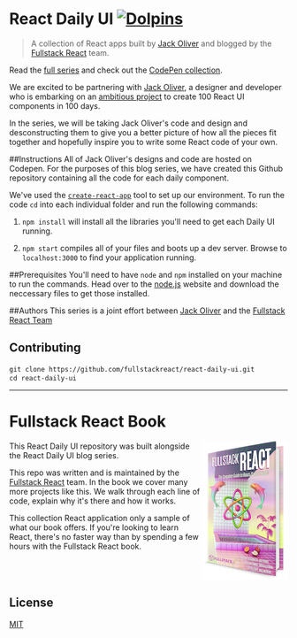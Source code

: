 # React Daily UI [![Dolpins](https://cdn.rawgit.com/fullstackreact/google-maps-react/master/resources/readme/dolphins-badge-ff00ff.svg)](https://www.fullstackreact.com)

> A collection of React apps built by [Jack Oliver](http://www.jackoliver.info/react-daily-ui/) and blogged by the [Fullstack React](https://fullstackreact.com) team.

Read the [full series](#) and check out the [CodePen collection](http://codepen.io/collection/DoLZRm/).

We are excited to be partnering with [Jack Oliver](https://twitter.com/mrjackolai), a designer and developer who is embarking on an [ambitious project](http://codepen.io/collection/DoLZRm/) to create 100 React UI components in 100 days. 

In the series, we will be taking Jack Oliver's code and design and desconstructing them to give you a better picture of how all the pieces fit together and hopefully inspire you to write some React code of your own.

##Instructions
All of Jack Oliver's designs and code are hosted on Codepen. For the purposes of this blog series, we have created this Github repository containing all the code for each daily component. 

We've used the [`create-react-app`](https://github.com/facebookincubator/create-react-app) tool to set up our environment. To run the code `cd` into each individual folder and run the following commands:

1. `npm install` will install all the libraries you'll need to get each Daily UI running.

2. `npm start` compiles all of your files and boots up a dev server. Browse to `localhost:3000` to find your application running.


##Prerequisites
You'll need to have `node` and `npm` installed on your machine to run the commands. Head over to the [node.js](https://nodejs.org/en/) website and download the neccessary files to get those installed. 

##Authors
This series is a joint effort between [Jack Oliver](#) and the [Fullstack React Team](#)

## Contributing

```shell
git clone https://github.com/fullstackreact/react-daily-ui.git
cd react-daily-ui
```

___

# Fullstack React Book

<a href="https://fullstackreact.com">
<img align="right" src="fullstack-react-hero-book.png" alt="Fullstack React Book" width="155" height="250" />
</a>

This React Daily UI repository was built alongside the React Daily UI blog series.

This repo was written and is maintained by the [Fullstack React](https://fullstackreact.com) team. In the book we cover many more projects like this. We walk through each line of code, explain why it's there and how it works.

This collection React application only a sample of what our book offers. If you're looking to learn React, there's no faster way than by spending a few hours with the Fullstack React book.

<div style="clear:both"></div>

## License
 [MIT](/LICENSE)
